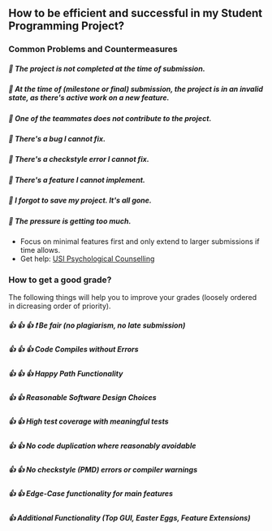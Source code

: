 ## How to be efficient and successful in my Student Programming Project?


### Common Problems and Countermeasures

##### :hankey: The project is not completed at the time of submission.

##### :hankey: At the time of (milestone or final) submission, the project is in an invalid state, as there's active work on a new feature.

##### :hankey: One of the teammates does not contribute to the project.

##### :hankey: There's a bug I cannot fix.

##### :hankey: There's a checkstyle error I cannot fix.
 
##### :hankey: There's a feature I cannot implement.

##### :hankey: I forgot to save my project. It's all gone.

##### :hankey: The pressure is getting too much. 

- Focus on minimal features first and only extend to larger submissions if time allows.
- Get help: [USI Psychological Counselling](https://www.desk.usi.ch/en/psychological-counselling-service)



### How to get a good grade?
The following things will help you to improve your grades (loosely ordered in dicreasing order of priority).

##### :+1: :+1: :+1: :exclamation: Be fair (no plagiarism, no late submission) 

##### :+1: :+1: :+1: Code Compiles without Errors

##### :+1: :+1: :+1: Happy Path Functionality

##### :+1: :+1: Reasonable Software Design Choices

##### :+1: :+1: High test coverage with meaningful tests

##### :+1: :+1: No code duplication where reasonably avoidable

##### :+1: :+1: No checkstyle (PMD) errors or compiler warnings

##### :+1: :+1: Edge-Case functionality for main features

##### :+1: Additional Functionality (Top GUI, Easter Eggs, Feature Extensions)





